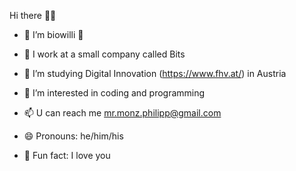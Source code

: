 Hi there 👋🌞

- 🍉 I’m biowilli 🍉

- 🏢 I work at a small company called Bits
- 📐 I’m studying Digital Innovation (https://www.fhv.at/) in Austria

- 👀 I’m interested in coding and programming

- 📫 U can reach me mr.monz.philipp@gmail.com

- 😄 Pronouns: he/him/his
- 💞️ Fun fact: I love you

<!---
biowilli/biowilli is a ✨ special ✨ repository because its `README.md` (this file) appears on your GitHub profile.
You can click the Preview link to take a look at your changes.
--->
